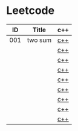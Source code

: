 # Leetcode

|ID|Title|c++|
|----|--------|--------|
|001|two sum|[c++](1.两数之和.md)|
|||[c++]()|
|||[c++]()|
|||[c++]()|
|||[c++]()|
|||[c++]()|
|||[c++]()|
|||[c++]()|
|||[c++]()|
